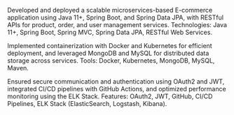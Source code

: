 Developed and deployed a scalable microservices-based E-commerce application using Java 11+, Spring Boot, and Spring Data JPA, with RESTful APIs for product, order, and user management services.
Technologies: Java 11+, Spring Boot, Spring MVC, Spring Data JPA, RESTful Web Services.

Implemented containerization with Docker and Kubernetes for efficient deployment, and leveraged MongoDB and MySQL for distributed data storage across services.
Tools: Docker, Kubernetes, MongoDB, MySQL, Maven.

Ensured secure communication and authentication using OAuth2 and JWT, integrated CI/CD pipelines with GitHub Actions, and optimized performance monitoring using the ELK Stack.
Features: OAuth2, JWT, GitHub, CI/CD Pipelines, ELK Stack (ElasticSearch, Logstash, Kibana).
